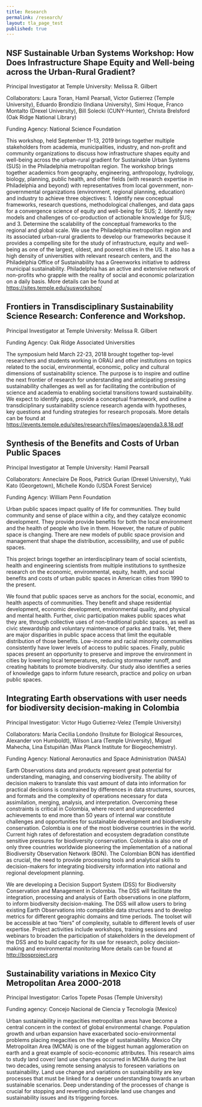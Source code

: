 ```yaml
---
title: Research
permalink: /research/
layout: tla_page_test
published: true
---
```


## NSF Sustainable Urban Systems Workshop: How Does Infrastructure Shape Equity and Well-being across the Urban-Rural Gradient?

Principal Investigator at Temple University: Melissa R. Gilbert

Collaborators: Laura Toran, Hamil Pearsall, Victor Gutierrez (Temple University), Eduardo Brondizio (Indiana University), Simi Hoque, Franco Montalto (Drexel University), Bill Solecki (CUNY-Hunter), Christa Brelsford (Oak Ridge National Library)

Funding Agency: National Science Foundation

This workshop, held September 11-13, 2019 brings together multiple stakeholders from academia, municipalities, industry, and non-profit and community organizations to discuss how infrastructure shapes equity and well-being across the urban-rural gradient for Sustainable Urban Systems (SUS) in the Philadelphia metropolitan region. The workshop brings together academics from geography, engineering, anthropology, hydrology, biology, planning, public health, and other fields (with research expertise in Philadelphia and beyond) with representatives from local government, non-governmental organizations (environment, regional planning, education) and industry to achieve three objectives: 1. Identify new conceptual frameworks, research questions, methodological challenges, and data gaps for a convergence science of equity and well-being for SUS; 2. Identify new models and challenges of co-production of actionable knowledge for SUS; and 3. Determine the scalability of the conceptual frameworks to the regional and global scale. We use the Philadelphia metropolitan region and its associated urban-rural gradients to develop our frameworks because it provides a compelling site for the study of infrastructure, equity and well-being as one of the largest, oldest, and poorest cities in the US. It also has a high density of universities with relevant research centers, and the Philadelphia Office of Sustainability has a Greenworks initiative to address municipal sustainability. Philadelphia has an active and extensive network of non-profits who grapple with the reality of social and economic polarization on a daily basis. More details can be found at https://sites.temple.edu/susworkshop/

## Frontiers in Transdisciplinary Sustainability Science Research: Conference and Workshop.

Principal Investigator at Temple University: Melissa R. Gilbert

Funding Agency: Oak Ridge Associated Universities

The symposium held March 22-23, 2018 brought together top-level researchers and students working in ORAU and other institutions on topics related to the social, environmental, economic, policy and cultural dimensions of sustainability science. The purpose is to inspire and outline the next frontier of research for understanding and anticipating pressing sustainability challenges as well as for facilitating the contribution of science and academia to enabling societal transitions toward sustainability. We expect to identify gaps, provide a conceptual framework, and outline a transdiciplinary sustainability science research agenda with hypotheses, key questions and funding strategies for research proposals. More details can be found at https://events.temple.edu/sites/research/files/images/agenda3.8.18.pdf

## Synthesis of the Benefits and Costs of Urban Public Spaces

Principal Investigator at Temple University: Hamil Pearsall

Collaborators: Anneclaire De Roos, Patrick Gurian (Drexel University), Yuki Kato (Georgetown), Michelle Kondo (USDA Forest Service)

Funding Agency: William Penn Foundation

Urban public spaces impact quality of life for communities. They build community and sense of place within a city, and they catalyze economic development. They provide provide benefits for both the local environment and the health of people who live in them. However, the nature of public space is changing. There are new models of public space provision and management that shape the distribution, accessibility, and use of public spaces.

This project brings together an interdisciplinary team of social scientists, health and engineering scientists from multiple institutions to synthesize research on the economic, environmental, equity, health, and social benefits and costs of urban public spaces in American cities from 1990 to the present.

We found that public spaces serve as anchors for the social, economic, and health aspects of communities. They benefit and shape residential development, economic development, environmental quality, and physical and mental health. Further, civic participation makes public spaces what they are, through collective uses of non-traditional public spaces, as well as civic stewardship and voluntary maintenance of parks and trails. Yet, there are major disparities in public space access that limit the equitable distribution of those benefits. Low-income and racial minority communities consistently have lower levels of access to public spaces. Finally, public spaces present an opportunity to preserve and improve the environment in cities by lowering local temperatures, reducing stormwater runoff, and creating habitats to promote biodiversity. Our study also identifies a series of knowledge gaps to inform future research, practice and policy on urban public spaces.

## Integrating Earth observations with user needs for biodiversity decision-making in Colombia

Principal Investigator: Victor Hugo Gutierrez-Velez (Temple University)

Collaborators: María Cecilia Londoño (Insitute for Biological Resources, Alexander von Humboldt), Wilson Lara (Temple University), Miguel Mahecha, Lina Estupiñàn (Max Planck Institute for Biogeochemistry).

Funding Agency: National Aeronautics and Space Administration (NASA)

Earth Observations data and products represent great potential for understanding, managing, and conserving biodiversity. The ability of decision makers to translate this vast amount of data into information for practical decisions is constrained by differences in data structures, sources, and formats and the complexity of operations necessary for data assimilation, merging, analysis, and interpretation. Overcoming these constraints is critical in Colombia, where recent and unprecedented achievements to end more than 50 years of internal war constitute challenges and opportunities for sustainable development and biodiversity conservation. Colombia is one of the most biodiverse countries in the world. Current high rates of deforestation and ecosystem degradation constitute sensitive pressures for biodiversity conservation. Colombia is also one of only three countries worldwide pioneering the implementation of a national Biodiversity Observation Network (BON). The Colombian BON has identified as crucial, the need to provide processing tools and analytical skills to decision-makers for integrating biodiversity information into national and regional development planning.

We are developing a Decision Support System (DSS) for Biodiversity Conservation and Management in Colombia. The DSS will facilitate the integration, processing and analysis of Earth observations in one platform, to inform biodiversity decision-making. The DSS will allow users to bring existing Earth Observations into compatible data structures and to develop metrics for different geographic domains and time periods. The toolset will be accessible at two “tiers” of complexity, suitable to different levels of user expertise. Project activities include workshops, training sessions and webinars to broaden the participation of stakeholders in the development of the DSS and to build capacity for its use for research, policy decision-making and environmental monitoring More details can be found at http://bosproject.org

## Sustainability variations in Mexico City Metropolitan Area 2000-2018

Principal Investigator: Carlos Topete Posas (Temple University)

Funding agency: Concejo Nacional de Ciencia y Tecnología (Mexico)

Urban sustainability in megacities metropolitan areas have become a central concern in the context of global environmental change. Population growth and urban expansion have exacerbated socio-environmental problems placing megacities on the edge of sustainability. Mexico City Metropolitan Area (MCMA) is one of the biggest human agglomeration on earth and a great example of socio-economic attributes. This research aims to study land cover/ land use changes occurred in MCMA during the last two decades, using remote sensing analysis to foreseen variations on sustainability. Land use change and variations on sustainability are key processes that must be linked for a deeper understanding towards an urban sustainable scenarios. Deep understanding of the processes of change is crucial for stopping and reverting undesirable land use changes and sustainability issues and its triggering forces.
